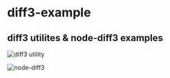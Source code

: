 # diff3-example

## diff3 utilites & node-diff3 examples

![diff3 utility](https://user-images.githubusercontent.com/18030634/147327642-d25f3b9e-d611-429d-89f5-79fb876cd8b9.png)

![node-diff3](https://user-images.githubusercontent.com/18030634/147327958-06a52d86-8c31-48c8-8600-882c9d9bebb9.png)
